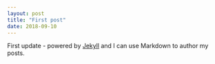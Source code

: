 ```yaml
---
layout: post
title: "First post"
date: 2018-09-10
---
```


First update - powered by [Jekyll](http://jekyllrb.com) and I can use Markdown to author my posts.
